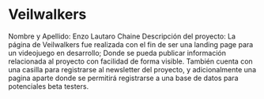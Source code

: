 # Veilwalkers
Nombre y Apellido: Enzo Lautaro Chaine
Descripción del proyecto:
La página de Veilwalkers fue realizada con el fin de ser una landing page para un videojuego en desarrollo; Donde se pueda publicar información
relacionada al proyecto con facilidad de forma visible. También cuenta con una casilla para registrarse al newsletter del proyecto, y adicionalmente
una pagina aparte donde se permitirá registrarse a una base de datos para potenciales beta testers.
